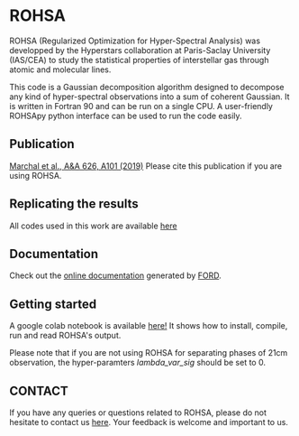 # ROHSA

ROHSA (Regularized Optimization for Hyper-Spectral Analysis) was developped by the Hyperstars collaboration at Paris-Saclay University (IAS/CEA) to study the statistical properties of interstellar gas through atomic and molecular lines.

This code is a Gaussian decomposition algorithm designed to decompose any kind of hyper-spectral observations into a sum of coherent Gaussian. It is written in Fortran 90 and can be run on a single CPU. A user-friendly ROHSApy python interface can be used to run the code easily.

## Publication
[Marchal et al., A&A 626, A101 (2019)](https://ui.adsabs.harvard.edu/abs/2019A%26A...626A.101M/abstract)
Please cite this publication if you are using ROHSA. 

## Replicating the results
All codes used in this work are available [here](https://github.com/antoinemarchal/ROHSA/tree/master/publication)

## Documentation
Check out the [online documentation](https://antoinemarchal.github.io/ROHSA/lists/files.html) generated by [FORD](https://github.com/cmacmackin/ford).

## Getting started
A google colab notebook is available [here!](https://github.com/antoinemarchal/ROHSA/blob/master/ROHSApy.ipynb) It shows how to install, compile, run and read ROHSA's output.

Please note that if you are not using ROHSA for separating phases of 21cm observation, the hyper-paramters *lambda_var_sig* should be set to 0. 

## CONTACT 
If you have any queries or questions related to ROHSA, please do not hesitate to contact us [here](amarchal@cita.utoronto.ca). Your feedback is welcome and important to us. 


